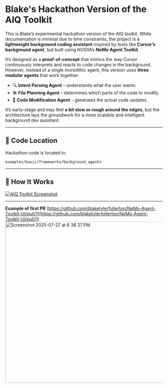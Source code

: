 

# Blake's Hackathon Version of the AIQ Toolkit

This is Blake’s experimental hackathon version of the AIQ toolkit. While documentation is minimal due to time constraints, the project is a **lightweight background coding assistant** inspired by tools like **Cursor’s background agent**, but built using NVIDIA’s **NeMo Agent Toolkit**.

It’s designed as a **proof-of-concept** that mimics the way Cursor continuously interprets and reacts to code changes in the background. However, instead of a single monolithic agent, this version uses **three modular agents** that work together:

- 🔍 **Intent Parsing Agent** – understands what the user wants.
- 🛠 **File Planning Agent** – determines which parts of the code to modify.
- 🧠 **Code Modification Agent** – generates the actual code updates.

It’s early-stage and may feel **a bit slow or rough around the edges**, but the architecture lays the groundwork for a more scalable and intelligent background dev assistant.

---

## 📁 Code Location

Hackathon code is located in:

```
examples/basic/frameworks/background_agents
```

---

## 🧠 How It Works

<a href="https://ibb.co/LD8wFyY1">
  <img src="https://i.ibb.co/FkKvr1mz/Screenshot-2025-07-27-at-6-31-57-PM.png" alt="AIQ Toolkit Screenshot" border="0">
</a>

---

**Example of first PR**
[https://github.com/blaketylerfullerton/NeMo-Agent-Toolkit-UI/pull/1](https://github.com/blaketylerfullerton/NeMo-Agent-Toolkit-UI/pull/1) <img width="1085" height="516" alt="Screenshot 2025-07-27 at 6 38 27 PM" src="https://github.com/user-attachments/assets/a1db2a92-cf2a-48b2-b989-28fed85cf4c9" />
